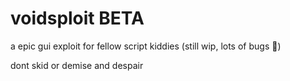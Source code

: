 # voidsploit BETA

a epic gui exploit for fellow script kiddies
(still wip, lots of bugs 🗿)

dont skid or demise and despair
